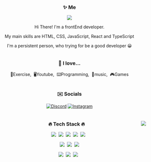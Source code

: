 <div align="center">
<h3>✨ Me </h3>
<p><a href="https://deopa0402.github.io/" target="_blank"><img src="https://img.shields.io/badge/BLOG-d96eac?style=flat&logo=GitHub Sponsors&logoColor=white"/></a></p>
<p>Hi There! I'm a frontEnd developer.</p>
<p> My main skills are HTML, CSS, JavaScript, React and TypeScript</p>
<p>I'm a persistent person, who trying for be a good developer 😀</p>

#
<h3>💜 I love...</h3>
<p>💪Exercise,&nbsp;&nbsp;🖥Youtube,&nbsp;&nbsp;⌨️Programming,&nbsp;&nbsp;🎵music,&nbsp;&nbsp;🎮Games</p>

#
<h3>✉️ Socials </h3>

[![Discord](https://img.shields.io/badge/Discord-%237289DA.svg?logo=discord&logoColor=white)](https://discord.gg/deopa0402#3868)
[![Instagram](https://img.shields.io/badge/Instagram-%23E4405F.svg?logo=Instagram&logoColor=white)](https://www.instagram.com/rlawoals_o5/)

#
<img align="right" src="https://github-readme-stats.vercel.app/api/top-langs/?username=deopa0402&theme=dracula&exclude_repo=Computer-Science-Engineering&layout=compact&langs_count=10"/>

<h3>🔥 Tech Stack 🔥</h3>

<p><img src="https://img.shields.io/badge/HTML5-E34F26?style=flat&logo=html5&logoColor=white"/>&nbsp;&nbsp;<img src="https://img.shields.io/badge/CSS3-1572B6?style=flat&logo=css3&logoColor=white"/>&nbsp;&nbsp;<img src="https://img.shields.io/badge/JavaScript-gray?style=flat&logo=JavaScript&logoColor=F7DF1E"/>&nbsp;&nbsp;<img src="https://img.shields.io/badge/React-white?style=flat&logo=React&logoColor=00000"/>&nbsp;&nbsp;<img src="https://img.shields.io/badge/TypeScript-3178C6?style=flat&logo=TypeScript&logoColor=white"/>&nbsp;&nbsp;<img</p>

<p><img src="https://img.shields.io/badge/Node.js-c2c5c5?style=flat&logo=Node.js&logoColor=339933"/>&nbsp;&nbsp;<img src="https://img.shields.io/badge/MySQL-f1d8d9?style=flat&logo=MySQL&logoColor=4479A1"/>&nbsp;&nbsp;<img src="https://img.shields.io/badge/Bootstrap-yellow?style=flat&logo=Bootstrap&logoColor=7952B3"/></p>

<p><img src="https://img.shields.io/badge/Notion-b4f5bd?style=flat&logo=Notion&logoColor=black"/>&nbsp;&nbsp;<img src="https://img.shields.io/badge/GitHub-gray?style=flat&logo=GitHub&logoColor=black"/>&nbsp;&nbsp;<img src="https://img.shields.io/badge/Git-blue?style=flat&logo=Git&logoColor=F05032"/>&nbsp;&nbsp;<img
  
</div>
